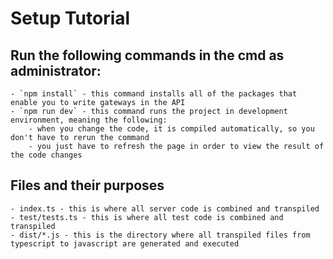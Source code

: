 # Setup Tutorial

## Run the following commands in the cmd as administrator:
    - `npm install` - this command installs all of the packages that enable you to write gateways in the API
    - `npm run dev` - this command runs the project in development environment, meaning the following:
        - when you change the code, it is compiled automatically, so you don't have to rerun the command
        - you just have to refresh the page in order to view the result of the code changes
    
## Files and their purposes
    - index.ts - this is where all server code is combined and transpiled
    - test/tests.ts - this is where all test code is combined and transpiled
    - dist/*.js - this is the directory where all transpiled files from typescript to javascript are generated and executed